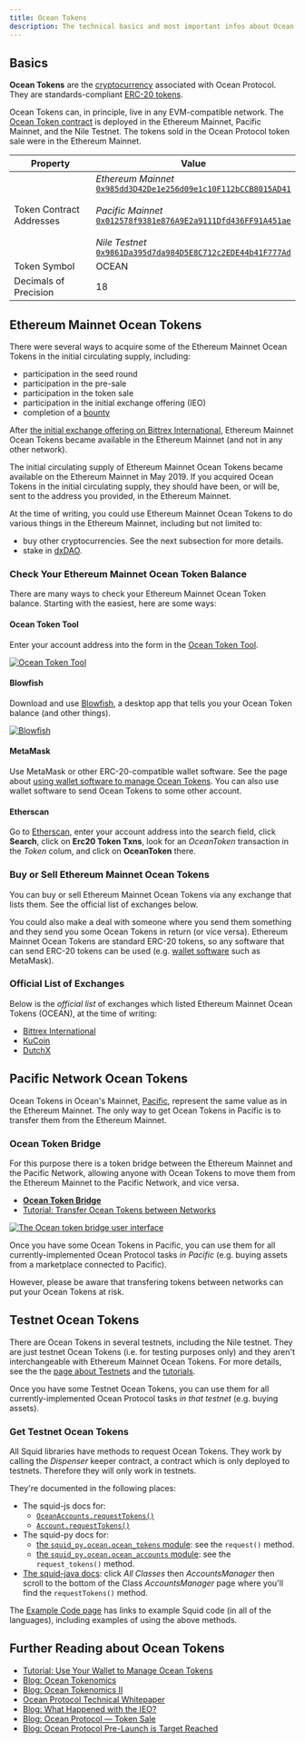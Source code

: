 ```yaml
---
title: Ocean Tokens
description: The technical basics and most important infos about Ocean Tokens in different networks.
---
```


## Basics

**Ocean Tokens** are the [cryptocurrency](https://en.wikipedia.org/wiki/Cryptocurrency) associated with Ocean Protocol. They are standards-compliant [ERC-20 tokens](https://en.wikipedia.org/wiki/ERC-20).

Ocean Tokens can, in principle, live in any EVM-compatible network. The [Ocean Token contract](https://github.com/oceanprotocol/keeper-contracts/blob/develop/contracts/OceanToken.sol) is deployed in the Ethereum Mainnet, Pacific Mainnet, and the Nile Testnet. The tokens sold in the Ocean Protocol token sale were in the Ethereum Mainnet.

| Property                 | Value                                                                                                                                                                                                                                                                                                                                                                                                                                                                                                        |
| ------------------------ | ------------------------------------------------------------------------------------------------------------------------------------------------------------------------------------------------------------------------------------------------------------------------------------------------------------------------------------------------------------------------------------------------------------------------------------------------------------------------------------------------------------ |
| Token Contract Addresses | _Ethereum Mainnet_<br /> [`0x985dd3D42De1e256d09e1c10F112bCCB8015AD41`](https://etherscan.io/token/0x985dd3d42de1e256d09e1c10f112bccb8015ad41)<br /><br />_Pacific Mainnet_<br /> [`0x012578f9381e876A9E2a9111Dfd436FF91A451ae`](https://submarine.oceanprotocol.com/address/0x012578f9381e876a9e2a9111dfd436ff91a451ae/transactions)<br /><br />_Nile Testnet_<br />[`0x9861Da395d7da984D5E8C712c2EDE44b41F777Ad`](https://submarine.nile.dev-ocean.com/address/0x9861Da395d7da984D5E8C712c2EDE44b41F777Ad) |
| Token Symbol             | OCEAN                                                                                                                                                                                                                                                                                                                                                                                                                                                                                                        |
| Decimals of Precision    | 18                                                                                                                                                                                                                                                                                                                                                                                                                                                                                                           |

## Ethereum Mainnet Ocean Tokens

There were several ways to acquire some of the Ethereum Mainnet Ocean Tokens in the initial circulating supply, including:

- participation in the seed round
- participation in the pre-sale
- participation in the token sale
- participation in the initial exchange offering (IEO)
- completion of a [bounty](/concepts/bounties/)

After [the initial exchange offering on Bittrex International](https://blog.oceanprotocol.com/initial-exchange-offering-of-ocean-protocol-on-bittrex-international-a454688f466a), Ethereum Mainnet Ocean Tokens became available in the Ethereum Mainnet (and not in any other network).

The initial circulating supply of Ethereum Mainnet Ocean Tokens became available on the Ethereum Mainnet in May 2019. If you acquired Ocean Tokens in the initial circulating supply, they should have been, or will be, sent to the address you provided, in the Ethereum Mainnet.

At the time of writing, you could use Ethereum Mainnet Ocean Tokens to do various things in the Ethereum Mainnet, including but not limited to:

- buy other cryptocurrencies. See the next subsection for more details.
- stake in [dxDAO](https://dxdao.daostack.io/).

### Check Your Ethereum Mainnet Ocean Token Balance

There are many ways to check your Ethereum Mainnet Ocean Token balance. Starting with the easiest, here are some ways:

#### Ocean Token Tool

Enter your account address into the form in the [Ocean Token Tool](https://wallet.oceanprotocol.com/tokens).

[![Ocean Token Tool](images/token-tool.png)](https://wallet.oceanprotocol.com/tokens)

#### Blowfish

Download and use [Blowfish](https://github.com/kremalicious/blowfish), a desktop app that tells you your Ocean Token balance (and other things).

[![Blowfish](images/blowfish.png)](https://github.com/kremalicious/blowfish)

#### MetaMask

Use MetaMask or other ERC-20-compatible wallet software. See the page about [using wallet software to manage Ocean Tokens](/tutorials/wallets-and-ocean-tokens/). You can also use wallet software to send Ocean Tokens to some other account.

#### Etherscan

Go to [Etherscan](https://etherscan.io/), enter your account address into the search field, click **Search**, click on **Erc20 Token Txns**, look for an _OceanToken_ transaction in the _Token_ colum, and click on **OceanToken** there.

### Buy or Sell Ethereum Mainnet Ocean Tokens

You can buy or sell Ethereum Mainnet Ocean Tokens via any exchange that lists them. See the official list of exchanges below.

You could also make a deal with someone where you send them something and they send you some Ocean Tokens in return (or vice versa). Ethereum Mainnet Ocean Tokens are standard ERC-20 tokens, so any software that can send ERC-20 tokens can be used (e.g. [wallet software](/concepts/wallets/) such as MetaMask).

### Official List of Exchanges

Below is the _official list_ of exchanges which listed Ethereum Mainnet Ocean Tokens (OCEAN), at the time of writing:

- [Bittrex International](https://international.bittrex.com/)
- [KuCoin](https://www.kucoin.com/)
- [DutchX](https://dutchx.readthedocs.io/en/latest/)

## Pacific Network Ocean Tokens

Ocean Tokens in Ocean's Mainnet, [Pacific](/concepts/pacific-network/), represent the same value as in the Ethereum Mainnet. The only way to get Ocean Tokens in Pacific is to transfer them from the Ethereum Mainnet.

### Ocean Token Bridge

For this purpose there is a token bridge between the Ethereum Mainnet and the Pacific Network, allowing anyone with Ocean Tokens to move them from the Ethereum Mainnet to the Pacific Network, and vice versa.

- [**Ocean Token Bridge**](https://bridge.oceanprotocol.com)
- [Tutorial: Transfer Ocean Tokens between Networks](/tutorials/token-bridge/)

[![The Ocean token bridge user interface](../tutorials/images/tb02.png)](https://bridge.oceanprotocol.com)

Once you have some Ocean Tokens in Pacific, you can use them for all currently-implemented Ocean Protocol tasks _in Pacific_ (e.g. buying assets from a marketplace connected to Pacific).

However, please be aware that transfering tokens between networks can put your Ocean Tokens at risk.

## Testnet Ocean Tokens

There are Ocean Tokens in several testnets, including the Nile testnet. They are just testnet Ocean Tokens (i.e. for testing purposes only) and they aren't interchangeable with Ethereum Mainnet Ocean Tokens. For more details, see the the [page about Testnets](/concepts/testnets/) and the [tutorials](/tutorials/introduction/).

Once you have some Testnet Ocean Tokens, you can use them for all currently-implemented Ocean Protocol tasks _in that testnet_ (e.g. buying assets).

### Get Testnet Ocean Tokens

All Squid libraries have methods to request Ocean Tokens. They work by calling the _Dispenser_ keeper contract, a contract which is only deployed to testnets. Therefore they will only work in testnets.

They're documented in the following places:

- The squid-js docs for:
  - [`OceanAccounts.requestTokens()`](/references/squid-js/#OceanAccounts-requestTokens)
  - [`Account.requestTokens()`](/references/squid-js/#Account-requestTokens)
- The squid-py docs for:
  - [the `squid_py.ocean.ocean_tokens` module](https://squid-py.readthedocs.io/en/develop/api/squid_py.ocean.ocean_tokens.html): see the `request()` method.
  - [the `squid_py.ocean.ocean_accounts` module](https://squid-py.readthedocs.io/en/develop/api/squid_py.ocean.ocean_accounts.html): see the `request_tokens()` method.
- [The squid-java docs](https://www.javadoc.io/doc/com.oceanprotocol/squid/): click _All Classes_ then _AccountsManager_ then scroll to the bottom of the Class _AccountsManager_ page where you'll find the `requestTokens()` method.

The [Example Code page](/tutorials/example-code/) has links to example Squid code (in all of the languages), including examples of using the above methods.

## Further Reading about Ocean Tokens

- [Tutorial: Use Your Wallet to Manage Ocean Tokens](/tutorials/wallets-and-ocean-tokens/)
- [Blog: Ocean Tokenomics](https://blog.oceanprotocol.com/ocean-tokenomics-d34f28c480a8)
- [Blog: Ocean Tokenomics II](https://blog.oceanprotocol.com/https-blog-oceanprotocol-com-ocean-tokenomics-ii-faf05854314b)
- [Ocean Protocol Technical Whitepaper](https://oceanprotocol.com/tech-whitepaper.pdf)
- [Blog: What Happened with the IEO?](https://blog.oceanprotocol.com/what-happened-with-the-ieo-54cc5c6c3db9)
- [Blog: Ocean Protocol — Token Sale](https://blog.oceanprotocol.com/ocean-protocol-token-sale-96d03f968e22)
- [Blog: Ocean Protocol Pre-Launch is Target Reached](https://blog.oceanprotocol.com/ocean-protocol-pre-launch-is-target-reached-d10e53272a2e)
